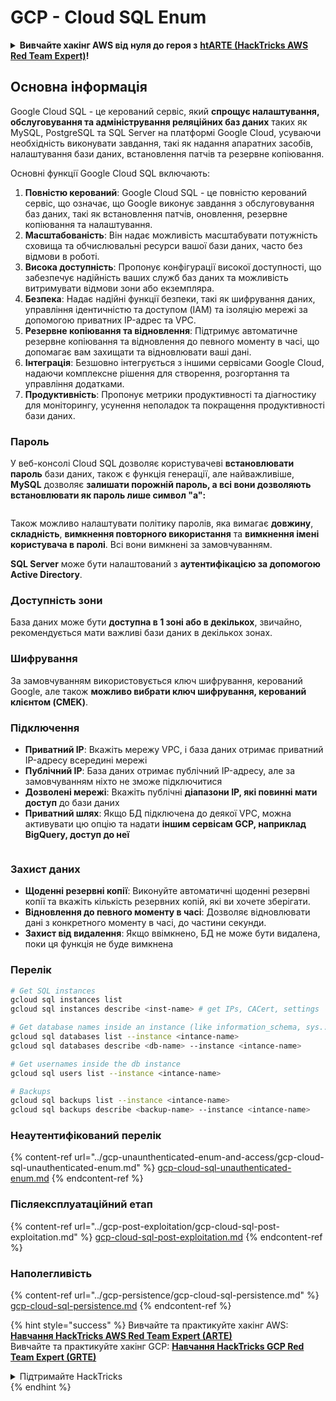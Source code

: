 # GCP - Cloud SQL Enum

<details>

<summary><strong>Вивчайте хакінг AWS від нуля до героя з</strong> <a href="https://training.hacktricks.xyz/courses/arte"><strong>htARTE (HackTricks AWS Red Team Expert)</strong></a><strong>!</strong></summary>

Інші способи підтримки HackTricks:

* Якщо ви хочете побачити вашу **компанію рекламовану на HackTricks** або **завантажити HackTricks у форматі PDF**, перевірте [**ПЛАНИ ПІДПИСКИ**](https://github.com/sponsors/carlospolop)!
* Отримайте [**офіційний PEASS & HackTricks мерч**](https://peass.creator-spring.com)
* Відкрийте для себе [**Сім'ю PEASS**](https://opensea.io/collection/the-peass-family), нашу колекцію ексклюзивних [**NFT**](https://opensea.io/collection/the-peass-family)
* **Приєднуйтесь до** 💬 [**групи Discord**](https://discord.gg/hRep4RUj7f) або [**групи telegram**](https://t.me/peass) або **слідкуйте** за мною на **Twitter** 🐦 [**@carlospolopm**](https://twitter.com/carlospolopm)**.**
* **Поділіться своїми хакерськими трюками, надсилайте PR до** [**HackTricks**](https://github.com/carlospolop/hacktricks) **і** [**HackTricks Cloud**](https://github.com/carlospolop/hacktricks-cloud)
*
*
* репозиторії GitHub.

</details>

## Основна інформація

Google Cloud SQL - це керований сервіс, який **спрощує налаштування, обслуговування та адміністрування реляційних баз даних** таких як MySQL, PostgreSQL та SQL Server на платформі Google Cloud, усуваючи необхідність виконувати завдання, такі як надання апаратних засобів, налаштування бази даних, встановлення патчів та резервне копіювання.

Основні функції Google Cloud SQL включають:

1. **Повністю керований**: Google Cloud SQL - це повністю керований сервіс, що означає, що Google виконує завдання з обслуговування баз даних, такі як встановлення патчів, оновлення, резервне копіювання та налаштування.
2. **Масштабованість**: Він надає можливість масштабувати потужність сховища та обчислювальні ресурси вашої бази даних, часто без відмови в роботі.
3. **Висока доступність**: Пропонує конфігурації високої доступності, що забезпечує надійність ваших служб баз даних та можливість витримувати відмови зони або екземпляра.
4. **Безпека**: Надає надійні функції безпеки, такі як шифрування даних, управління ідентичністю та доступом (IAM) та ізоляцію мережі за допомогою приватних IP-адрес та VPC.
5. **Резервне копіювання та відновлення**: Підтримує автоматичне резервне копіювання та відновлення до певного моменту в часі, що допомагає вам захищати та відновлювати ваші дані.
6. **Інтеграція**: Безшовно інтегрується з іншими сервісами Google Cloud, надаючи комплексне рішення для створення, розгортання та управління додатками.
7. **Продуктивність**: Пропонує метрики продуктивності та діагностику для моніторингу, усунення неполадок та покращення продуктивності бази даних.

### Пароль

У веб-консолі Cloud SQL дозволяє користувачеві **встановлювати** **пароль** бази даних, також є функція генерації, але найважливіше, **MySQL** дозволяє **залишати порожній пароль, а всі вони дозволяють встановлювати як пароль лише символ "a":**

<figure><img src="../../../.gitbook/assets/image (14).png" alt=""><figcaption></figcaption></figure>

Також можливо налаштувати політику паролів, яка вимагає **довжину**, **складність**, **вимкнення повторного використання** та **вимкнення імені користувача в паролі**. Всі вони вимкнені за замовчуванням.

**SQL Server** може бути налаштований з **аутентифікацією за допомогою Active Directory**.

### Доступність зони

База даних може бути **доступна в 1 зоні або в декількох**, звичайно, рекомендується мати важливі бази даних в декількох зонах.

### Шифрування

За замовчуванням використовується ключ шифрування, керований Google, але також **можливо вибрати ключ шифрування, керований клієнтом (CMEK)**.

### Підключення

* **Приватний IP**: Вкажіть мережу VPC, і база даних отримає приватний IP-адресу всередині мережі
* **Публічний IP**: База даних отримає публічний IP-адресу, але за замовчуванням ніхто не зможе підключитися
* **Дозволені мережі**: Вкажіть публічні **діапазони IP, які повинні мати доступ** до бази даних
* **Приватний шлях**: Якщо БД підключена до деякої VPC, можна активувати цю опцію та надати **іншим сервісам GCP, наприклад BigQuery, доступ до неї**

<figure><img src="../../../.gitbook/assets/image (15).png" alt=""><figcaption></figcaption></figure>

### Захист даних

* **Щоденні резервні копії**: Виконуйте автоматичні щоденні резервні копії та вкажіть кількість резервних копій, які ви хочете зберігати.
* **Відновлення до певного моменту в часі**: Дозволяє відновлювати дані з конкретного моменту в часі, до частини секунди.
* **Захист від видалення**: Якщо ввімкнено, БД не може бути видалена, поки ця функція не буде вимкнена

### Перелік
```bash
# Get SQL instances
gcloud sql instances list
gcloud sql instances describe <inst-name> # get IPs, CACert, settings

# Get database names inside an instance (like information_schema, sys...)
gcloud sql databases list --instance <intance-name>
gcloud sql databases describe <db-name> --instance <intance-name>

# Get usernames inside the db instance
gcloud sql users list --instance <intance-name>

# Backups
gcloud sql backups list --instance <intance-name>
gcloud sql backups describe <backup-name> --instance <intance-name>
```
### Неаутентифікований перелік

{% content-ref url="../gcp-unaunthenticated-enum-and-access/gcp-cloud-sql-unauthenticated-enum.md" %}
[gcp-cloud-sql-unauthenticated-enum.md](../gcp-unaunthenticated-enum-and-access/gcp-cloud-sql-unauthenticated-enum.md)
{% endcontent-ref %}

### Післяексплуатаційний етап

{% content-ref url="../gcp-post-exploitation/gcp-cloud-sql-post-exploitation.md" %}
[gcp-cloud-sql-post-exploitation.md](../gcp-post-exploitation/gcp-cloud-sql-post-exploitation.md)
{% endcontent-ref %}

### Наполегливість

{% content-ref url="../gcp-persistence/gcp-cloud-sql-persistence.md" %}
[gcp-cloud-sql-persistence.md](../gcp-persistence/gcp-cloud-sql-persistence.md)
{% endcontent-ref %}

{% hint style="success" %}
Вивчайте та практикуйте хакінг AWS:<img src="/.gitbook/assets/image.png" alt="" data-size="line">[**Навчання HackTricks AWS Red Team Expert (ARTE)**](https://training.hacktricks.xyz/courses/arte)<img src="/.gitbook/assets/image.png" alt="" data-size="line">\
Вивчайте та практикуйте хакінг GCP: <img src="/.gitbook/assets/image (2).png" alt="" data-size="line">[**Навчання HackTricks GCP Red Team Expert (GRTE)**<img src="/.gitbook/assets/image (2).png" alt="" data-size="line">](https://training.hacktricks.xyz/courses/grte)

<details>

<summary>Підтримайте HackTricks</summary>

* Перевірте [**плани підписки**](https://github.com/sponsors/carlospolop)!
* **Приєднуйтесь до** 💬 [**групи Discord**](https://discord.gg/hRep4RUj7f) або [**групи Telegram**](https://t.me/peass) або **слідкуйте** за нами на **Twitter** 🐦 [**@hacktricks\_live**](https://twitter.com/hacktricks\_live)**.**
* **Поширюйте хакерські трюки, надсилаючи PR до** [**HackTricks**](https://github.com/carlospolop/hacktricks) та [**HackTricks Cloud**](https://github.com/carlospolop/hacktricks-cloud) репозиторіїв на GitHub.

</details>
{% endhint %}
